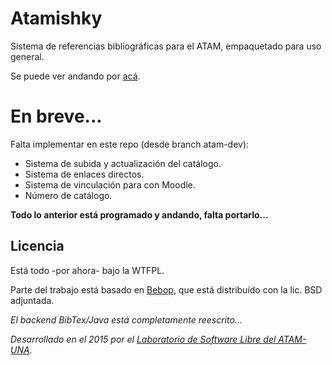 # Atamishky

Sistema de referencias bibliográficas para el ATAM, empaquetado para uso general.

Se puede ver andando por [acá](https://mediateca.atamvirtual.com.ar).

# En breve...

Falta implementar en este repo (desde branch atam-dev):

* Sistema de subida y actualización del catálogo.
* Sistema de enlaces directos.
* Sistema de vinculación para con Moodle. 
* Número de catálogo.

__Todo lo anterior está programado y andando, falta portarlo...__

## Licencia

Está todo -por ahora- bajo la WTFPL.

Parte del trabajo está basado en [Bebop](http://people.alari.ch/derino/Software/Bebop/), que está distribuído con la lic. BSD adjuntada. 

_El backend BibTex/Java está completamente reescrito..._

_Desarrollado en el 2015 por el [Laboratorio de Software Libre del ATAM-UNA](https://labsl.multimediales.com.ar)._
